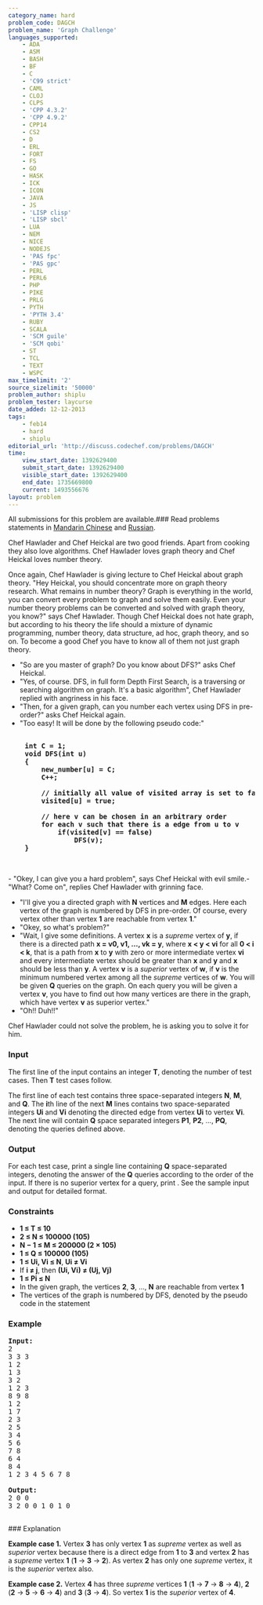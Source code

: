 ```yaml
---
category_name: hard
problem_code: DAGCH
problem_name: 'Graph Challenge'
languages_supported:
    - ADA
    - ASM
    - BASH
    - BF
    - C
    - 'C99 strict'
    - CAML
    - CLOJ
    - CLPS
    - 'CPP 4.3.2'
    - 'CPP 4.9.2'
    - CPP14
    - CS2
    - D
    - ERL
    - FORT
    - FS
    - GO
    - HASK
    - ICK
    - ICON
    - JAVA
    - JS
    - 'LISP clisp'
    - 'LISP sbcl'
    - LUA
    - NEM
    - NICE
    - NODEJS
    - 'PAS fpc'
    - 'PAS gpc'
    - PERL
    - PERL6
    - PHP
    - PIKE
    - PRLG
    - PYTH
    - 'PYTH 3.4'
    - RUBY
    - SCALA
    - 'SCM guile'
    - 'SCM qobi'
    - ST
    - TCL
    - TEXT
    - WSPC
max_timelimit: '2'
source_sizelimit: '50000'
problem_author: shiplu
problem_tester: laycurse
date_added: 12-12-2013
tags:
    - feb14
    - hard
    - shiplu
editorial_url: 'http://discuss.codechef.com/problems/DAGCH'
time:
    view_start_date: 1392629400
    submit_start_date: 1392629400
    visible_start_date: 1392629400
    end_date: 1735669800
    current: 1493556676
layout: problem
---
```

All submissions for this problem are available.###  Read problems statements in [Mandarin Chinese](http://www.codechef.com/download/translated/FEB14/mandarin/DAGCH.pdf) and [Russian](http://www.codechef.com/download/translated/FEB14/russian/DAGCH.pdf).

Chef Hawlader and Chef Heickal are two good friends. Apart from cooking they also love algorithms. Chef Hawlader loves graph theory and Chef Heickal loves number theory.

Once again, Chef Hawlader is giving lecture to Chef Heickal about graph theory. "Hey Heickal, you should concentrate more on graph theory research. What remains in number theory? Graph is everything in the world, you can convert every problem to graph and solve them easily. Even your number theory problems can be converted and solved with graph theory, you know?" says Chef Hawlader. Though Chef Heickal does not hate graph, but according to his theory the life should a mixture of dynamic programming, number theory, data structure, ad hoc, graph theory, and so on. To become a good Chef you have to know all of them not just graph theory.

- "So are you master of graph? Do you know about DFS?" asks Chef Heickal.
- "Yes, of course. DFS, in full form Depth First Search, is a traversing or searching algorithm on graph. It's a basic algorithm", Chef Hawlader replied with angriness in his face.
- "Then, for a given graph, can you number each vertex using DFS in pre-order?" asks Chef Heickal again.
- "Too easy! It will be done by the following pseudo code:"

<pre>
<b>
	int C = 1;
	void DFS(int u)
	{
		new_number[u] = C;
		C++;

		// initially all value of visited array is set to false
		visited[u] = true;

		// here v can be chosen in an arbitrary order
		for each v such that there is a edge from u to v
			if(visited[v] == false) 
				DFS(v);
	}
</b>

</pre>- "Okey, I can give you a hard problem", says Chef Heickal with evil smile.- "What? Come on", replies Chef Hawlader with grinning face.
- "I'll give you a directed graph with **N** vertices and **M** edges. Here each vertex of the graph is numbered by DFS in pre-order. Of course, every vertex other than vertex **1** are reachable from vertex **1**."
- "Okey, so what's problem?"
- "Wait, I give some definitions. A vertex **x** is a _supreme_ vertex of **y**, if there is a directed path **x = v0, v1, ..., vk = y**, where **x < y < vi** for all **0 < i < k**, that is a path from **x** to **y** with zero or more intermediate vertex **vi** and every intermediate vertex should be greater than **x** and **y** and **x** should be less than **y**. A vertex **v** is a _superior_ vertex of **w**, if **v** is the minimum numbered vertex among all the _supreme_ vertices of **w**. You will be given **Q** queries on the graph. On each query you will be given a vertex **v**, you have to find out how many vertices are there in the graph, which have vertex **v** as superior vertex."
- "Oh!! Duh!!"

Chef Hawlader could not solve the problem, he is asking you to solve it for him.

### Input

The first line of the input contains an integer **T**, denoting the number of test cases. Then **T** test cases follow.

The first line of each test contains three space-separated integers **N**, **M**, and **Q**. The **i**th line of the next **M** lines contains two space-separated integers **Ui** and **Vi** denoting the directed edge from vertex **Ui** to vertex **Vi**. The next line will contain **Q** space separated integers **P1**, **P2**, ..., **PQ**, denoting the queries defined above.

### Output

For each test case, print a single line containing **Q** space-separated integers, denoting the answer of the **Q** queries according to the order of the input. If there is no superior vertex for a query, print . See the sample input and output for detailed format.

### Constraints

- **1 ≤ T ≤ 10**
- **2 ≤ N ≤ 100000 (105)**
- **N − 1 ≤ M ≤ 200000 (2 × 105)**
- **1 ≤ Q ≤ 100000 (105)**
- **1 ≤ Ui, Vi ≤ N**, **Ui ≠ Vi**
- If **i ≠ j**, then **(Ui, Vi) ≠ (Uj, Vj)**
- **1 ≤ Pi ≤ N**
- In the given graph, the vertices **2**, **3**, ..., **N** are reachable from vertex **1**
- The vertices of the graph is numbered by DFS, denoted by the pseudo code in the statement

### Example

<pre><b>Input:</b>
2
3 3 3
1 2
1 3
3 2
1 2 3
8 9 8
1 2
1 7
2 3
2 5
3 4
5 6
7 8
6 4
8 4
1 2 3 4 5 6 7 8

<b>Output:</b>
2 0 0
3 2 0 0 1 0 1 0

</pre>### Explanation
**Example case 1.** Vertex **3** has only vertex **1** as _supreme_ vertex as well as _superior_ vertex because there is a direct edge from **1** to **3** and vertex **2** has a _supreme_ vertex **1** (**1** → **3** → **2**). As vertex **2** has only one _supreme_ vertex, it is the _superior_ vertex also.

**Example case 2.** Vertex **4** has three _supreme_ vertices **1** (**1** → **7** → **8** → **4**), **2** (**2** → **5** → **6** → **4**) and **3** (**3** → **4**). So vertex **1** is the _superior_ vertex of **4**.
